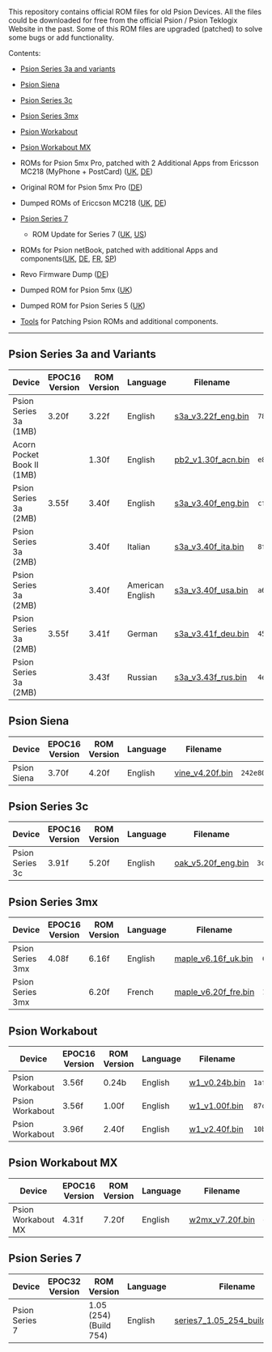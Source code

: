 This repository contains official ROM files for old Psion Devices.
All the files could be downloaded for free from the official Psion / Psion Teklogix Website in the past.
Some of this ROM files are upgraded (patched) to solve some bugs or add functionality.

Contents:

- [Psion Series 3a and variants](#psion-series-3a-and-variants)
- [Psion Siena](#psion-siena)
- [Psion Series 3c](#psion-series-3c)
- [Psion Series 3mx](#psion-series-3mx)
- [Psion Workabout](#psion-workabout)
- [Psion Workabout MX](#psion-workabout-mx)
- ROMs for Psion 5mx Pro, patched with 2 Additional Apps from Ericsson MC218 (MyPhone + PostCard) ([UK](5mxPro/UK/), [DE](5mxPro/DE/))
- Original ROM for Psion 5mx Pro ([DE](5mxPro/DE_orig/))
- Dumped ROMs of Ericcson MC218 ([UK](MC218/UK/), [DE](MC218/DE/))
- [Psion Series 7](#psion-series-7)
  - ROM Update for Series 7 ([UK](Series7/Updates/UK/), [US](Series7/Updates/US/))

- ROMs for Psion netBook, patched with additional Apps and components([UK](netBook/UK/), [DE](netBook/DE), [FR](netBook/FR/), [SP](netBook/SP/))
- Revo Firmware Dump ([DE](Revo/DE/))
- Dumped ROM for Psion 5mx ([UK](5mx/UK/))
- Dumped ROM for Psion Series 5 ([UK](Series5/UK/))
- [Tools](Tools/) for Patching Psion ROMs and additional components.

---

## Psion Series 3a and Variants

| Device                     | EPOC16 Version | ROM Version | Language         | Filename                                          | MD5 Checksum                       |
| -------------------------- | -------------- | ----------- | ---------------- | ------------------------------------------------- | ---------------------------------- |
| Psion Series 3a (1MB)      | 3.20f          | 3.22f       | English          | [s3a_v3.22f_eng.bin](Series3a/s3a_v3.22f_eng.bin) | `782048b4bdca628b01a7f853b6ec4c70` |
| Acorn Pocket Book II (1MB) |                | 1.30f       | English          | [pb2_v1.30f_acn.bin](Series3a/pb2_v1.30f_acn.bin) | `e8eb24cba162fef331519b7c55136537` |
| Psion Series 3a (2MB)      | 3.55f          | 3.40f       | English          | [s3a_v3.40f_eng.bin](Series3a/s3a_v3.40f_eng.bin) | `cfcd7be36fad529405d3abd48294af31` |
| Psion Series 3a (2MB)      |                | 3.40f       | Italian          | [s3a_v3.40f_ita.bin](Series3a/s3a_v3.40f_ita.bin) | `8f9e750bb628c6f3c3189b50475215a5` |
| Psion Series 3a (2MB)      |                | 3.40f       | American English | [s3a_v3.40f_usa.bin](Series3a/s3a_v3.40f_usa.bin) | `a6264f08982608391843a7f331b6404b` |
| Psion Series 3a (2MB)      | 3.55f          | 3.41f       | German           | [s3a_v3.41f_deu.bin](Series3a/s3a_v3.41f_deu.bin) | `45c8db03c357e5784158f966c5de7018` |
| Psion Series 3a (2MB)      |                | 3.43f       | Russian          | [s3a_v3.43f_rus.bin](Series3a/s3a_v3.43f_rus.bin) | `4ebca4c28c3cc5317206e4103a1b702a` |

## Psion Siena

| Device      | EPOC16 Version | ROM Version | Language | Filename                                 | MD5 Checksum                       |
| ----------- | -------------- | ----------- | -------- | ---------------------------------------- | ---------------------------------- |
| Psion Siena | 3.70f          | 4.20f       | English  | [vine_v4.20f.bin](Siena/vine_v4.20f.bin) | `242e80fdbf9b353a05f6ff4d1db1c769` |

## Psion Series 3c

| Device          | EPOC16 Version | ROM  Version | Language | Filename                                          | MD5 Checksum                       |
| --------------- | -------------- | ------------ | -------- | ------------------------------------------------- | ---------------------------------- |
| Psion Series 3c | 3.91f          | 5.20f        | English  | [oak_v5.20f_eng.bin](Series3c/oak_v5.20f_eng.bin) | `3c1a079f53c00916e8d0dc11b35a0390` |

## Psion Series 3mx

| Device           | EPOC16 Version | ROM  Version | Language | Filename                                               | MD5 Checksum                       |
| ---------------- | -------------- | ------------ | -------- | ------------------------------------------------------ | ---------------------------------- |
| Psion Series 3mx | 4.08f          | 6.16f        | English  | [maple_v6.16f_uk.bin](Series3mx/maple_v6.16f_uk.bin)   | `64572cc3522447179d1e6f3b8fb45360` |
| Psion Series 3mx |                | 6.20f        | French   | [maple_v6.20f_fre.bin](Series3mx/maple_v6.20f_fre.bin) | `1b367e2fb862545cf420ff74a7f85ea7` |

## Psion Workabout 

| Device          | EPOC16 Version | ROM  Version | Language | Filename                                 | MD5 Checksum                       |
| --------------- | -------------- | ------------ | -------- | ---------------------------------------- | ---------------------------------- |
| Psion Workabout | 3.56f          | 0.24b        | English  | [w1_v0.24b.bin](Workabout/w1_v0.24b.bin) | `1afac14fe87e19e7d29d494177dc58d9` |
| Psion Workabout | 3.56f          | 1.00f        | English  | [w1_v1.00f.bin](Workabout/w1_v1.00f.bin) | `87c84a27bc71df5e19ac1208735a7a1e` |
| Psion Workabout | 3.96f          | 2.40f        | English  | [w1_v2.40f.bin](Workabout/w1_v2.40f.bin) | `10b9a0c9174aec0316571827dce42013` |

## Psion Workabout MX

| Device             | EPOC16 Version | ROM  Version | Language | Filename                                       | MD5 Checksum                       |
| ------------------ | -------------- | ------------ | -------- | ---------------------------------------------- | ---------------------------------- |
| Psion Workabout MX | 4.31f          | 7.20f        | English  | [w2mx_v7.20f.bin](WorkaboutMX/w2mx_v7.20f.bin) | `d5e5c2aa32f9888e7fec8d2214f1547e` |

## Psion Series 7

| Device         | EPOC32 Version | ROM  Version           | Language | Filename                                                     | MD5 Checksum                       |
| -------------- | -------------- | ---------------------- | -------- | ------------------------------------------------------------ | ---------------------------------- |
| Psion Series 7 |                | 1.05 (254) (Build 754) | English  | [series7_1.05_254_build_756.bin](Series7/series7_1.05_254_build_756.bin) | `c78c3cf48d2fd7b8f0d5bc9cadd79159` |

